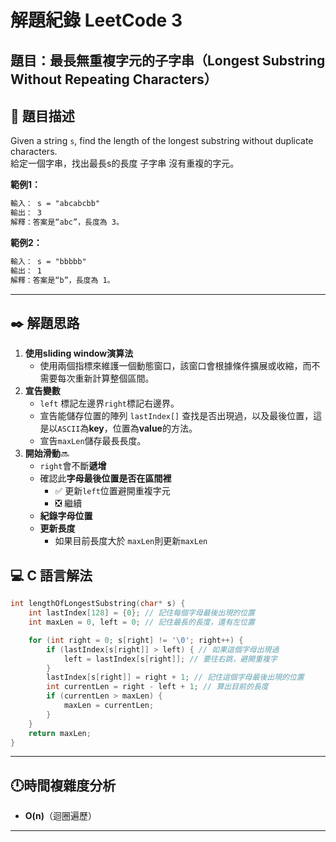 # 解題紀錄 LeetCode 3

## 題目：最長無重複字元的子字串（Longest Substring Without Repeating Characters）

## 📙 題目描述

Given a string `s`, find the length of the longest substring without duplicate characters.  
給定一個字串，找出最長s的長度 子字串 沒有重複的字元。

**範例1：**

```txt
輸入： s = "abcabcbb"
輸出： 3
解釋：答案是“abc”，長度為 3。
```

**範例2：**

```txt
輸入： s = "bbbbb"
輸出： 1
解釋：答案是“b”，長度為 1。
```

---

## ✒️ 解題思路

1. **使用sliding window演算法**
   - 使用兩個指標來維護一個動態窗口，該窗口會根據條件擴展或收縮，而不需要每次重新計算整個區間。
2. **宣告變數**
   - ``left`` 標記左邊界``right``標記右邊界。
   - 宣告能儲存位置的陣列 ``lastIndex[]`` 查找是否出現過，以及最後位置，這是以``ASCII``為**key**，位置為**value**的方法。
   - 宣告``maxLen``儲存最長長度。
3. **開始滑動**🔜
   - ``right``會不斷**遞增**
   - 確認此**字母最後位置是否在區間裡**
       - ✅ 更新``left``位置避開重複字元
       - ❎ 繼續
   - **紀錄字母位置**
   - **更新長度**
       - 如果目前長度大於 ``maxLen``則更新``maxLen``

## 💻 C 語言解法

```c
int lengthOfLongestSubstring(char* s) {
    int lastIndex[128] = {0}; // 記住每個字母最後出現的位置
    int maxLen = 0, left = 0; // 記住最長的長度，還有左位置

    for (int right = 0; s[right] != '\0'; right++) { 
        if (lastIndex[s[right]] > left) { // 如果這個字母出現過
            left = lastIndex[s[right]]; // 要往右跳，避開重複字
        }
        lastIndex[s[right]] = right + 1; // 記住這個字母最後出現的位置
        int currentLen = right - left + 1; // 算出目前的長度
        if (currentLen > maxLen) { 
            maxLen = currentLen;
        }
    }
    return maxLen; 
}

```

---

## 🕛時間複雜度分析

- **O(n)**（迴圈遍歷）

---

